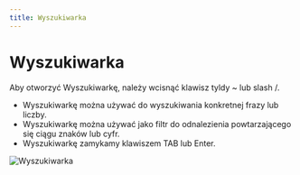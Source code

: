 ```yaml
---
title: Wyszukiwarka
---
```

# Wyszukiwarka

Aby otworzyć Wyszukiwarkę, należy wcisnąć klawisz tyldy ~ lub slash /. 

- Wyszukiwarkę można używać do wyszukiwania konkretnej frazy lub liczby.
- Wyszukiwarkę można używać jako filtr do odnalezienia powtarzającego się ciągu znaków lub cyfr.
- Wyszukiwarkę zamykamy klawiszem TAB lub Enter.

![Wyszukiwarka](wyszukiwarka.gif)